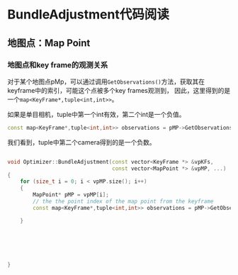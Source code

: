 # BundleAdjustment代码阅读




## 地图点：Map Point


### 地图点和key frame的观测关系

对于某个地图点pMp，可以通过调用`GetObservations()`方法，获取其在keyframe中的索引，可能这个点被多个key frames观测到，
因此，这里得到的是一个`map<KeyFrame*,tuple<int,int>>`。

如果是单目相机，tuple中第一个int有效，第二个int是一个负值。
```cpp
const map<KeyFrame*,tuple<int,int>> observations = pMP->GetObservations();
```
我们看到，tuple中第二个camera得到的是一个负数。

```cpp

void Optimizer::BundleAdjustment(const vector<KeyFrame *> &vpKFs,
                                 const vector<MapPoint *> &vpMP, ...)
{
    for (size_t i = 0; i < vpMP.size(); i++)
    {
        MapPoint* pMP = vpMP[i];
        // the the point index of the map point from the keyframe
        const map<KeyFrame*,tuple<int,int>> observations = pMP->GetObservations();

    }






}


```


